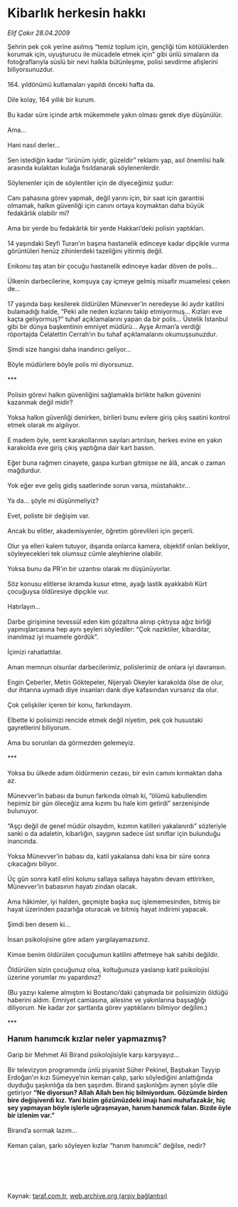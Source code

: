 # Kibarlık herkesin hakkı

*Elif Çakır 28.04.2009*

<div class="taraf_structure_2col_1zq">
<div class="margen_n">



 <p>Şehrin pek çok yerine asılmış “temiz toplum için, gençliği tüm kötülüklerden korumak için, uyuşturucu ile mücadele etmek için” gibi ünlü simaların da fotoğraflarıyla süslü bir nevi halkla bütünleşme, polisi sevdirme afişlerini biliyorsunuzdur. <br/><br/>164. yıldönümü kutlamaları yapıldı önceki hafta da. <br/><br/>Dile kolay, 164 yıllık bir kurum. <br/><br/>Bu kadar süre içinde artık mükemmele yakın olması gerek diye düşünülür. <br/><br/>Ama... <br/><br/>Hani nasıl derler... <br/><br/>Sen istediğin kadar “ürünüm iyidir, güzeldir” reklamı yap, asıl önemlisi halk arasında kulaktan kulağa fısıldanarak söylenenlerdir. <br/><br/>Söylenenler için de söylentiler için de diyeceğimiz şudur: <br/><br/>Canı pahasına görev yapmak, değil yarını için, bir saat için garantisi olmamak, halkın güvenliği için canını ortaya koymaktan daha büyük fedakârlık olabilir mi? <br/><br/>Ama bir yerde bu fedakârlık bir yerde Hakkari’deki polisin yaptıkları. <br/><br/>14 yaşındaki Seyfi Turan’ın başına hastanelik edinceye kadar dipçikle vurma görüntüleri henüz zihinlerdeki tazeliğini yitirmiş değil. <br/><br/>Enikonu taş atan bir çocuğu hastanelik edinceye kadar döven de polis... <br/><br/>Ülkenin darbecilerine, komşuya çay içmeye gelmiş misafir muamelesi çeken de... <br/><br/>17 yaşında başı kesilerek öldürülen Münevver’in neredeyse iki aydır katilini bulamadığı halde, “Peki aile neden kızlarını takip etmiyormuş... Kızları eve kaçta geliyormuş?” tuhaf açıklamalarını yapan da bir polis... Üstelik İstanbul gibi bir dünya başkentinin emniyet müdürü... Ayşe Arman’a verdiği röportajda Celalettin Cerrah’ın bu tuhaf açıklamalarını okumuşsunuzdur. <br/><br/>Şimdi size hangisi daha inandırıcı geliyor... <br/><br/>Böyle müdürlere böyle polis mi diyorsunuz. <br/><br/>*** <br/><br/>Polisin görevi halkın güvenliğini sağlamakla birlikte halkın güvenini kazanmak değil midir? <br/><br/>Yoksa halkın güvenliği denirken, birileri bunu evlere giriş çıkış saatini kontrol etmek olarak mı algılıyor. <br/><br/>E madem öyle, semt karakollarının sayıları artırılsın, herkes evine en yakın karakolda eve giriş çıkış yaptığına dair kart bassın. <br/><br/>Eğer buna rağmen cinayete, gaspa kurban gitmişse ne âlâ, ancak o zaman mağdurdur. <br/><br/>Yok eğer eve geliş gidiş saatlerinde sorun varsa, müstahaktır... <br/><br/>Ya da... şöyle mi düşünmeliyiz? <br/><br/>Evet, poliste bir değişim var. <br/><br/>Ancak bu elitler, akademisyenler, öğretim görevlileri için geçerli. <br/><br/>Olur ya elleri kalem tutuyor, dışarıda onlarca kamera, objektif onları bekliyor, söyleyecekleri tek olumsuz cümle aleyhlerine olabilir. <br/><br/>Yoksa bunu da PR’ın bir uzantısı olarak mı düşünüyorlar. <br/><br/>Söz konusu elitlerse ikramda kusur etme, ayağı lastik ayakkabılı Kürt çocuğuysa öldüresiye dipçikle vur. <br/><br/>Hatırlayın... <br/><br/>Darbe girişimine tevessül eden kim gözaltına alınıp çıktıysa ağız birliği yapmışlarcasına hep aynı şeyleri söylediler: “Çok naziktiler, kibardılar, inanılmaz iyi muamele gördük”. <br/><br/>İçimizi rahatlattılar. <br/><br/>Aman memnun olsunlar darbecilerimiz, polislerimiz de onlara iyi davransın. <br/><br/>Engin Çeberler, Metin Göktepeler, Nijeryalı Okeyler karakolda ölse de olur, dur ihtarına uymadı diye insanları dank diye kafasından vursanız da olur. <br/><br/>Çok çelişkiler içeren bir konu, farkındayım. <br/><br/>Elbette ki polisimizi rencide etmek değil niyetim, pek çok husustaki gayretlerini biliyorum. <br/><br/>Ama bu sorunları da görmezden gelemeyiz. <br/><br/>*** <br/><br/>Yoksa bu ülkede adam öldürmenin cezası, bir evin camını kırmaktan daha az. <br/><br/>Münevver’in babası da bunun farkında olmalı ki, “ölümü kabullendim hepimiz bir gün öleceğiz ama kızımı bu hale kim getirdi” serzenişinde bulunuyor. <br/><br/>“Aşçı değil de genel müdür olsaydım, kızımın katilleri yakalanırdı” sözleriyle sanki o da adaletin, kibarlığın, saygının sadece üst sınıflar için bulunduğu inancında. <br/><br/>Yoksa Münevver’in babası da, katil yakalansa dahi kısa bir süre sonra çıkacağını biliyor. <br/><br/>Üç gün sonra katil elini kolunu sallaya sallaya hayatını devam ettirirken, Münevver’in babasının hayatı zindan olacak. <br/><br/>Ama hâkimler, iyi halden, geçmişte başka suç işlememesinden, bitmiş bir hayat üzerinden pazarlığa oturacak ve bitmiş hayat indirimi yapacak. <br/><br/>Şimdi ben desem ki... <br/><br/>İnsan psikolojisine göre adam yargılayamazsınız. <br/><br/>Kimse benim öldürülen çocuğumun katilini affetmeye hak sahibi değildir. <br/><br/>Öldürülen sizin çocuğunuz olsa, koltuğunuza yaslanıp katil psikolojisi üzerine yorumlar mı yapardınız? <br/><br/>(Bu yazıyı kaleme almıştım ki Bostancı’daki çatışmada bir polisimizin öldüğü haberini aldım. Emniyet camiasına, ailesine ve yakınlarına başsağlığı diliyorum. Ne kadar zor şartlarda görev yaptıklarını bilmiyor değilim.) <br/><br/>***<br/><br/><font size="4"><strong>Hanım hanımcık kızlar neler yapmazmış? <br/></strong></font><br/>Garip bir Mehmet Ali Birand psikolojisiyle karşı karşıyayız... <br/><br/>Bir televizyon programında ünlü piyanist Süher Pekinel, Başbakan Tayyip Erdoğan’ın kızı Sümeyye’nin keman çalıp, şarkı söylediğini anlattığında duyduğu şaşkınlığa da ben şaşırdım. Birand şaşkınlığını aynen şöyle dile getiriyor <b>“Ne diyorsun? Allah Allah ben hiç bilmiyordum. Gözümde birden bire değişiverdi kız. Yani bizim gözümüzdeki imajı hani muhafazakâr, hiç şey yapmayan böyle işlerle uğraşmayan, hanım hanımcık falan. Bizde öyle bir izlenim var.”</b> <br/><br/>Birand’a sormak lazım... <br/><br/>Keman çalan, şarkı söyleyen kızlar “hanım hanımcık” değilse, nedir?</p>
<br/>
<br/>
<br/>



<br/>


<div id="taraf_not">
</div>

</div>


</div>

Kaynak: [taraf.com.tr](http://www.taraf.com.tr:80/makale/5256.htm), [web.archive.org (arşiv bağlantısı)](http://web.archive.org/web/20090821004744/http://www.taraf.com.tr:80/makale/5256.htm)

